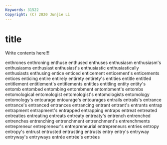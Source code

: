 ```yaml
---
Keywords: 31522
Copyright: (C) 2020 Junjie Li
---
```


# title

Write contents here!!!

enthrones 
enthroning 
enthuse 
enthused 
enthuses 
enthusiasm 
enthusiasm's 
enthusiasms 
enthusiast 
enthusiast's
enthusiastic 
enthusiastically 
enthusiasts 
enthusing 
entice 
enticed 
enticement 
enticement's 
enticements 
entices
enticing 
entire 
entirely 
entirety 
entirety's 
entities 
entitle 
entitled 
entitlement 
entitlement's
entitlements 
entitles 
entitling 
entity 
entity's 
entomb 
entombed 
entombing 
entombment 
entombment's
entombs 
entomological 
entomologist 
entomologist's 
entomologists 
entomology 
entomology's 
entourage 
entourage's 
entourages
entrails 
entrails's 
entrance 
entrance's 
entranced 
entrances 
entrancing 
entrant 
entrant's 
entrants
entrap 
entrapment 
entrapment's 
entrapped 
entrapping 
entraps 
entreat 
entreated 
entreaties 
entreating
entreats 
entreaty 
entreaty's 
entrench 
entrenched 
entrenches 
entrenching 
entrenchment 
entrenchment's 
entrenchments
entrepreneur 
entrepreneur's 
entrepreneurial 
entrepreneurs 
entries 
entropy 
entropy's 
entrust 
entrusted 
entrusting
entrusts 
entry 
entry's 
entryway 
entryway's 
entryways 
entrée 
entrée's 
entrées 

